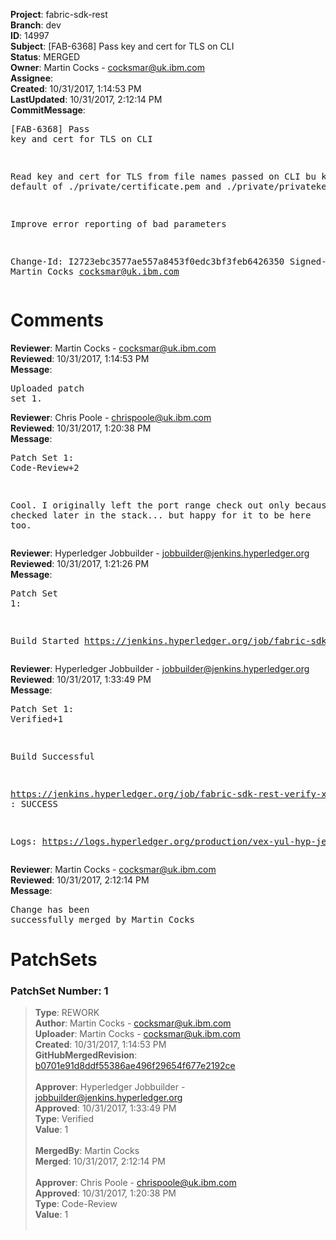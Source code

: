 <strong>Project</strong>: fabric-sdk-rest<br><strong>Branch</strong>: dev<br><strong>ID</strong>: 14997<br><strong>Subject</strong>: [FAB-6368] Pass key and cert for TLS on CLI<br><strong>Status</strong>: MERGED<br><strong>Owner</strong>: Martin Cocks - cocksmar@uk.ibm.com<br><strong>Assignee</strong>:<br><strong>Created</strong>: 10/31/2017, 1:14:53 PM<br><strong>LastUpdated</strong>: 10/31/2017, 2:12:14 PM<br><strong>CommitMessage</strong>:<br><pre>[FAB-6368] Pass key and cert for TLS on CLI

Read key and cert for TLS from file names passed on CLI
bu keep default of ./private/certificate.pem and
./private/privatekey.pem

Improve error reporting of bad parameters

Change-Id: I2723ebc3577ae557a8453f0edc3bf3feb6426350
Signed-off-by: Martin Cocks <cocksmar@uk.ibm.com>
</pre><h1>Comments</h1><strong>Reviewer</strong>: Martin Cocks - cocksmar@uk.ibm.com<br><strong>Reviewed</strong>: 10/31/2017, 1:14:53 PM<br><strong>Message</strong>: <pre>Uploaded patch set 1.</pre><strong>Reviewer</strong>: Chris Poole - chrispoole@uk.ibm.com<br><strong>Reviewed</strong>: 10/31/2017, 1:20:38 PM<br><strong>Message</strong>: <pre>Patch Set 1: Code-Review+2

Cool. I originally left the port range check out only because it's checked later in the stack... but happy for it to be here too.</pre><strong>Reviewer</strong>: Hyperledger Jobbuilder - jobbuilder@jenkins.hyperledger.org<br><strong>Reviewed</strong>: 10/31/2017, 1:21:26 PM<br><strong>Message</strong>: <pre>Patch Set 1:

Build Started https://jenkins.hyperledger.org/job/fabric-sdk-rest-verify-x86_64/63/</pre><strong>Reviewer</strong>: Hyperledger Jobbuilder - jobbuilder@jenkins.hyperledger.org<br><strong>Reviewed</strong>: 10/31/2017, 1:33:49 PM<br><strong>Message</strong>: <pre>Patch Set 1: Verified+1

Build Successful 

https://jenkins.hyperledger.org/job/fabric-sdk-rest-verify-x86_64/63/ : SUCCESS

Logs: https://logs.hyperledger.org/production/vex-yul-hyp-jenkins-3/fabric-sdk-rest-verify-x86_64/63</pre><strong>Reviewer</strong>: Martin Cocks - cocksmar@uk.ibm.com<br><strong>Reviewed</strong>: 10/31/2017, 2:12:14 PM<br><strong>Message</strong>: <pre>Change has been successfully merged by Martin Cocks</pre><h1>PatchSets</h1><h3>PatchSet Number: 1</h3><blockquote><strong>Type</strong>: REWORK<br><strong>Author</strong>: Martin Cocks - cocksmar@uk.ibm.com<br><strong>Uploader</strong>: Martin Cocks - cocksmar@uk.ibm.com<br><strong>Created</strong>: 10/31/2017, 1:14:53 PM<br><strong>GitHubMergedRevision</strong>: [b0701e91d8ddf55386ae496f29654f677e2192ce](https://github.com/hyperledger-gerrit-archive/fabric-sdk-rest/commit/b0701e91d8ddf55386ae496f29654f677e2192ce)<br><br><strong>Approver</strong>: Hyperledger Jobbuilder - jobbuilder@jenkins.hyperledger.org<br><strong>Approved</strong>: 10/31/2017, 1:33:49 PM<br><strong>Type</strong>: Verified<br><strong>Value</strong>: 1<br><br><strong>MergedBy</strong>: Martin Cocks<br><strong>Merged</strong>: 10/31/2017, 2:12:14 PM<br><br><strong>Approver</strong>: Chris Poole - chrispoole@uk.ibm.com<br><strong>Approved</strong>: 10/31/2017, 1:20:38 PM<br><strong>Type</strong>: Code-Review<br><strong>Value</strong>: 1<br><br></blockquote>